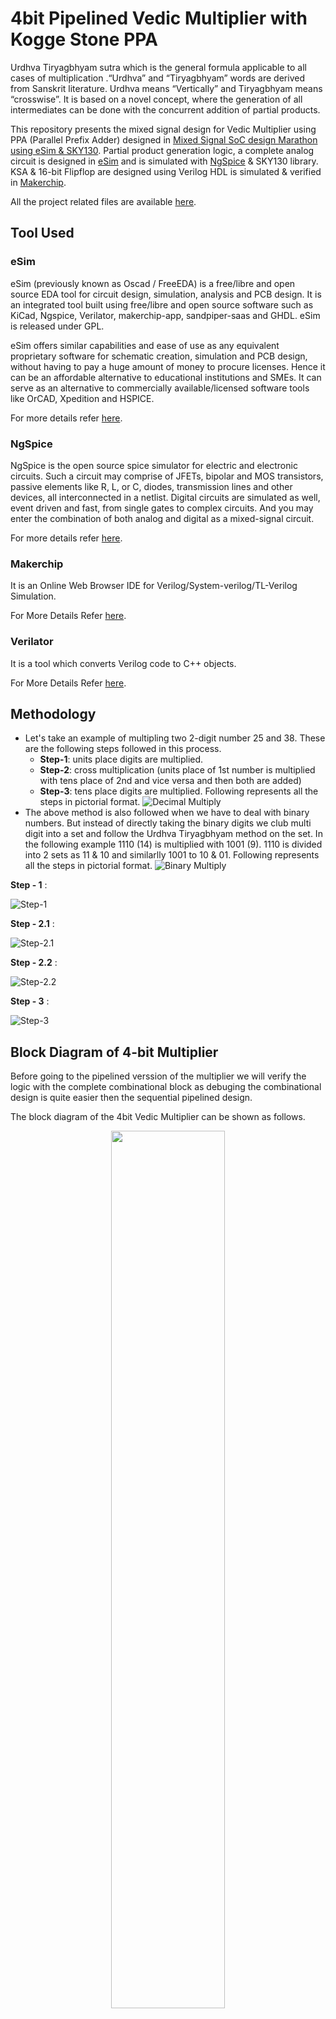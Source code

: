 # 4bit Pipelined Vedic Multiplier with Kogge Stone PPA

Urdhva Tiryagbhyam sutra which is the general formula applicable to all cases of multiplication .“Urdhva” and “Tiryagbhyam” words are derived from Sanskrit literature. Urdhva means “Vertically” and Tiryagbhyam means “crosswise”. It is based on a novel concept, where the generation of all intermediates can be done with the concurrent addition of partial products. 

This repository presents the mixed signal design for Vedic Multiplier using PPA (Parallel Prefix Adder) designed in [Mixed Signal SoC design
Marathon using eSim & SKY130](https://hackathon.fossee.in/esim/). Partial product generation logic, a complete analog circuit is designed in [eSim](https://esim.fossee.in/home) and is simulated with [NgSpice](http://ngspice.sourceforge.net/docs.html) & SKY130 library. KSA & 16-bit Flipflop are designed using Verilog HDL is simulated & verified in [Makerchip](https://www.makerchip.com/).

All the project related files are available [here](https://github.com/kalyan-prusty/vedic_multiplier/tree/main/vedic_multi_4bit_test).

## Tool Used

### eSim

eSim (previously known as Oscad / FreeEDA) is a free/libre and open source EDA tool for circuit design, simulation, analysis and PCB design. It is an integrated tool built using free/libre and open source software such as KiCad, Ngspice, Verilator, makerchip-app, sandpiper-saas and GHDL. eSim is released under GPL.

eSim offers similar capabilities and ease of use as any equivalent proprietary software for schematic creation, simulation and PCB design, without having to pay a huge amount of money to procure licenses. Hence it can be an affordable alternative to educational institutions and SMEs. It can serve as an alternative to commercially available/licensed software tools like OrCAD, Xpedition and HSPICE.

For more details refer [here](https://esim.fossee.in/home).

### NgSpice

NgSpice is the open source spice simulator for electric and electronic circuits. Such a circuit may comprise of JFETs, bipolar and MOS transistors, passive elements like R, L, or C, diodes, transmission lines and other devices, all interconnected in a netlist. Digital circuits are simulated as well, event driven and fast, from single gates to complex circuits. And you may enter the combination of both analog and digital as a mixed-signal circuit.

For more details refer [here](http://ngspice.sourceforge.net/docs.html).


### Makerchip

It is an Online Web Browser IDE for Verilog/System-verilog/TL-Verilog Simulation. 

For More Details Refer [here](https://www.makerchip.com/).

### Verilator

It is a tool which converts Verilog code to C++ objects. 

For More Details Refer [here](https://www.veripool.org/verilator/).

## Methodology 

- Let's take an example of multipling two 2-digit number 25 and 38. These are the following steps followed in this process.
  - **Step-1**: units place digits are multiplied.   
  - **Step-2**: cross multiplication (units place of 1st number is multiplied with tens place of 2nd and vice versa and then both are added)
  - **Step-3**: tens place digits are multiplied.
Following represents all the steps in pictorial format.
![Decimal Multiply](images/example_multi.gif)
- The above method is also followed when we have to deal with binary numbers. But instead of directly taking the binary digits we club multi digit into a set and follow the Urdhva Tiryagbhyam method on the set. In the following example 1110 (14) is multiplied with 1001 (9). 1110 is divided into 2 sets as 11 & 10 and similarlly 1001 to 10 & 01. Following represents all the steps in pictorial format.
![Binary Multiply](images/example_multi_4bit.gif)

**Step - 1** :

![Step-1](images/step_1.png)

**Step - 2.1** :

![Step-2.1](images/step_2_1.png)

**Step - 2.2** :

![Step-2.2](images/step_2_2.png)

**Step - 3** :

![Step-3](images/step_3.png)

## Block Diagram of 4-bit Multiplier
Before going to the pipelined verssion of the multiplier we will verify the logic with the complete combinational block as debuging the combinational design is quite easier then the sequential pipelined design. 

The block diagram of the 4bit Vedic Multiplier can be shown as follows.

<p align="center" width="100%">
    <img width="60%" src="images/kogge_stone.svg"> 
</p>

## Components of 4-bit Multiplier 
Subcircuit for NOT, AND & XOR gates are designed as shown below.

### NOT gate with SKY130
Here the W/L ratio of PMOS to NMOS is maintained 2 (assuming mobility_of_electron/mobility_of_hole = 2) such that the rise time and fall time will be same. 
| W/L | Value |
| ----------- | ----------- |
| SC1 (PMOS) | 2 |
| SC2 (NMOS) | 1 |

<p align="center" width="100%">
    <img width="60%" src="images/not.png"> 
</p>

### AND gate with SKY130
Here also the overall W/L ratio of PMOS to NMOS is maintained 2. 
| W/L | Value |
| ----------- | ----------- |
| SC1,SC4 (PMOS) | 2 |
| SC2,SC3 (NMOS) | 2 |

<p align="center" width="100%">
    <img width="60%" src="images/and.png"> 
</p>

### XOR gate with SKY130
Here also the overall W/L ratio of PMOS to NMOS is maintained 2. 
| W/L | Value |
| ----------- | ----------- |
| SC1,SC2,SC5,SC6 (PMOS) | 4 |
| SC3,SC4,SC7,SC8 (NMOS) | 2 |

<p align="center" width="100%">
    <img width="60%" src="images/xor.png"> 
</p>

### Half Adder
Using the basic gates designed above half adder is designed.

<p align="center" width="100%">
    <img width="60%" src="images/HA.png"> 
</p>

### 2-bit Vedic Multiplier
This is designed with and gate and half adder, for which the schematic is shown below. Partial products are generated by four of these.
<p align="center" width="100%">
    <img width="60%" src="images/vedic_2bit_adder.png"> 
</p>
All the designs discussed above are done with analog components (MOSFETs).

### Kogge Stone Adder
The adder used in this is a parallel prefix version of the Carry Look Ahead Adder (CLA) i.e. Kogge Stone PPA. It is the fastest adder which focuses on design time and is said to be a good alternative for high performance applications. The speedy nature of Kogge Stone Adder (KSA) is because of minimum logic depth and restricted fan-out. In KSA, parallel advance will give scope to generate fast carry for intermediate stages. Block diagram of KSA is as follows 

<p align="center" width="100%">
    <img width="60%" src="images/kogge_stone_block.svg"> 
</p>

Black and Grey circle in KSA can be implimented as shown below

<p align="center" width="100%">
    <img width="30%" src="images/grey_black.png"> 
</p>

More on KSA can be found [here](https://en.wikipedia.org/wiki/Kogge%E2%80%93Stone_adder)

This module is a complete digital module and is implimented using Verilog HDL and simulated & verified using makerchip. 
- Verilog Code for "black circle".
```verilog 
module black_circle(gi,pi,gj,pj,gk,pk);
	input gi,pi,gj,pj;
	output gk,pk;
	
	assign gk = gi | (gj & pi);
	assign pk = pi&pj;
endmodule 
```
- Verilog Code for "grey circle".
```verilog 
module grey_circle(gi,pi,gj,gk);
	input gi,pi,gj;
	output gk;
	
	assign gk = gi | (gj & pi);
endmodule 
```

- Verilog Code for "ksa 4bit adder".
```verilog 
module ksa_4bit(a,b,y);
	input [3:0] a;
	input [3:0] b;
	output [4:0] y;

	wire [3:0] g;
	wire [3:0] p;
	wire [3:0] h;

	wire g11,g12,g21,g22;
	wire p12;

	generate
		genvar i;
		for (i = 0; i < 4; i = i + 1)
		begin:pgh_block
			assign p[i] = a[i] | b[i];
			assign g[i] = a[i] & b[i];
			assign h[i] = a[i] ^ b[i];
		end
	endgenerate

	//layer - 1
	grey_circle  gc11(.gi(g[1]),.pi(p[1]),.gj(g[0]),.gk(g11));
	black_circle bc11(.gi(g[3]),.pi(p[3]),.gj(g[2]),.pj(p[2]),.gk(g12),.pk(p12));

	//layer - 2
	grey_circle  gc21(.gi(g[2]),.pi(p[2]),.gj(g11),.gk(g21));
	grey_circle  gc22(.gi(g12),.pi(p12),.gj(g11),.gk(g22));

	//sum
	assign y[0] = h[0] ^ 0;
	assign y[1] = h[1] ^ g[0];
	assign y[2] = h[2] ^ g11;
	assign y[3] = h[3] ^ g21;
	assign y[4] = g22;

endmodule 
```
Using the above code & NgVeri tool of eSim .tlv file is generated which is again converted to spice model using the follwing instruction.
### Generation of Counter Model using Ngveri Tab
1. Open eSim
2. Run NgVeri-Makerchip
3. Add top level verilog file in Makerchip Tab
4. Click on NgVeri tab
5. Add dependency files
6. Click on Run Verilog to NgSpice Converter
7. Debug if any errors
8. Model created successfully

This KSA is simulated in makerchip and the simulated result is as follows. The input a and b are asserted with random number by makerchip (in this example a = **0xF** and b = **0x9**) which results **0xF + 0x9 = 0x18**. Hence the KSA is verified and now we can use it in eSim for our mixed signal design. 

<p align="center" width="100%">
    <img width="70%" src="images/ksa_simulation.png"> 
</p>

## Schematic of 4-bit multiplier with KSA
<p align="center" width="100%">
    <img width="100%" src="images/main_schematic.png"> 
</p>

Here along with the previous discussed sub circuits, adc_bridge_n and dac_bridge_n have been used to interconnect between analog (all the component in partial product generator) and digital (all 3 KSAs) to convert the analog voltage to digital bits & from digital bits to analog voltage respectively. Finally the whole schematic is converted to a subcircuit for verifing it by simulation. Schematic for simulation is shown below.

<p align="center" width="100%">
    <img width="100%" src="images/main_simulation.png"> 
</p>

### Simulation Results for Non-Pipelined Vedic Multiplier 
Input for the above design:
- Input "**a**" is 10(0b1010) for t = 0 to 1 sec and then 7(0b0111) for t = 1 to 2 sec

<p align="center" width="100%">
    <img width="100%" src="images/a_wave.gif"> 
</p>

- Input "**b**"  is 12(0b1100) for t = 0 to 1 sec and then 7(0b0111) for t = 1 to 2 sec 

<p align="center" width="100%">
    <img width="100%" src="images/b_wave.gif"> 
</p>


Output from the above design:
- Output "**z**" is 120(0b1111000) = 10 * 12 for t = 0 to 1 sec and then 49(0b110001) = 7 * 7 for t = 1 to 2 sec

<p align="center" width="100%">
    <img width="100%" src="images/z_wave.gif"> 
</p>

After the simulation is done properly for the completly combinational circuit of the design we can improve the design using a Flipflip and dividing the logical design in to 2 stages where First stage of pipeline being the partial product generator (Analog Design) and second stage being the partial product adder using KSA (Degital Design). As the Flip flop is introduced now the sampling of input happens on positive edge of clock as the FF designed is a positive edge triggered flipflip. And output is produced just after the sampling as both side of the flipflop there are combinational circuits present.

After adding the flipflop in between 2 stages the Vedic Multiplier subcircuit looks as follows.

<p align="center" width="100%">
    <img width="100%" src="images/main_schematic_pipelined.gif"> 
</p>

### Simulation Results for Pipelined Vedic Multiplier 
Input for the above design:
- Input "**a**" is 10(0b1010) for t = 0 to 1 sec, 7(0b0111) for t = 1 to 2 sec and then 11(ob1011) for the rest.

<p align="center" width="100%">
    <img width="100%" src="images/a_wave_pipelined.gif"> 
</p>

- Input "**b**"  is 12(0b1100) for t = 0 to 1 sec, 7(0b0111) for t = 1 to 2 sec and then 12(ob1100) for the rest.

<p align="center" width="100%">
    <img width="100%" src="images/b_wave_pipelined.gif"> 
</p>


Output from the above design:
- Output "**z**" is 120(0b1111000) = 10 * 12 for t = 0.5 to 1.5 sec, 49(0b110001) = 7 * 7 for t = 1.5 to 2.5 sec and then 132(0b10000100) for the rest.

<p align="center" width="100%">
    <img width="100%" src="images/z_wave_pipelined.gif"> 
</p>

- Observation: 
	- Here although the input is same for the initial 2 sec of time period but there is a shift of 0.5 sec in the output because of the flipflop in between. 
	- The delay of both the stages (Partial product genrator & product generator) have to be considered before providing nect input to the design in case of the combinational design. But incase of pipelined design we have to consider the maximum delay of both the stages which will be for sure lesser than delay offerered by both stages. Hence we can conclude that pipelined designs are generally faster then the pure combinational circuits.

## Salient Feature of Design
- Parallel generation of partial product makes the design more suitable for faster multiplication application.  
- This whole design is divided it into 2 logical part just with a flipflop of 16 bit width and 2 stages for better through-put with same latency. 
- Kogge Stone Parallel Prefix Adder is one of the fastest adder being used in design.
- All the primitive gates are designed with proper W/L ratio to maintain rise and fall time same. 
- Modularzation of the project makes the design easy to debug and improve.
- Design is completely scalable as this can be used as a building block for 8bit vedic multiplier.

## Future Scope
- KSA can be replaced by some more improved design of adder.

## Reference
[1] [Urdhva-Tiryagbyham Method of Vedic Multiplication](https://en.wikibooks.org/wiki/Vedic_Mathematics/Sutras/Urdhva-Tiryagbyham)

[2] [Vedic Multiplier](https://www.semanticscholar.org/paper/Design-of-Vedic-multiplier-using-Urdhva-Tiryagbhyam-Sutra/29e50274fddab42ec935af57a39aac92080c9e6c)

[3] [Kogge Stone Adder](https://en.wikipedia.org/wiki/Kogge%E2%80%93Stone_adder)

## Acknowledgment
1. [FOSSEE](https://esim.fossee.in/), IIT Bombay
2. [Steve Hoover](https://www.linkedin.com/in/steve-hoover-a44b607/), Founder, Redwood EDA
3. [Kunal Ghosh](https://www.linkedin.com/in/kunal-ghosh-vlsisystemdesign-com-28084836/), Co-founder, VSD Corp. Pvt. Ltd.
4. [Sumanto Kar](https://www.linkedin.com/in/sumanto-kar-0424391a9/), eSim Team, FOSSEE
